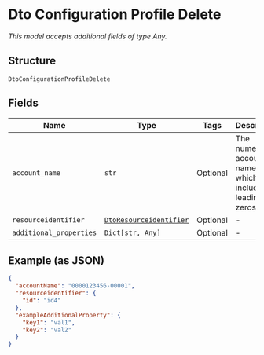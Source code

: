 
# Dto Configuration Profile Delete

*This model accepts additional fields of type Any.*

## Structure

`DtoConfigurationProfileDelete`

## Fields

| Name | Type | Tags | Description |
|  --- | --- | --- | --- |
| `account_name` | `str` | Optional | The numeric account name, which must include leading zeros |
| `resourceidentifier` | [`DtoResourceidentifier`](../../doc/models/dto-resourceidentifier.md) | Optional | - |
| `additional_properties` | `Dict[str, Any]` | Optional | - |

## Example (as JSON)

```json
{
  "accountName": "0000123456-00001",
  "resourceidentifier": {
    "id": "id4"
  },
  "exampleAdditionalProperty": {
    "key1": "val1",
    "key2": "val2"
  }
}
```

